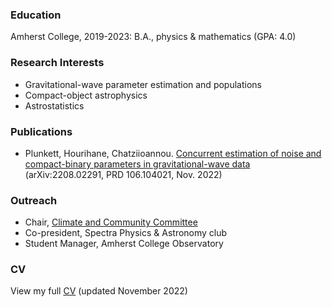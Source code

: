 ### Education
Amherst College, 2019-2023: B.A., physics & mathematics (GPA: 4.0)
  
### Research Interests
* Gravitational-wave parameter estimation and populations
* Compact-object astrophysics
* Astrostatistics

### Publications
* Plunkett, Hourihane, Chatziioannou. [Concurrent estimation of noise and compact-binary parameters in gravitational-wave data](https://journals.aps.org/prd/abstract/10.1103/PhysRevD.106.104021) (arXiv:2208.02291, PRD 106.104021, Nov. 2022) 
### Outreach
* Chair, [Climate and Community Committee](https://www.amherst.edu/academiclife/departments/physics/equity-inclusion/climate-and-community-committee)
* Co-president, Spectra Physics & Astronomy club
* Student Manager, Amherst College Observatory

### CV
View my full [CV](./CV_2022Nov.pdf) (updated November 2022)
